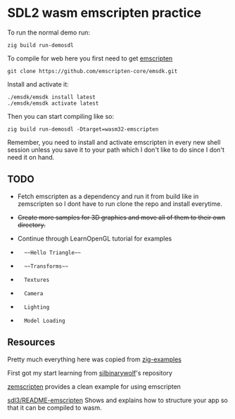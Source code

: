 # SDL2 wasm emscripten practice

To run the normal demo run:

```
zig build run-demosdl
```



To compile for web here you first need to get [emscripten](https://emscripten.org/docs/getting_started/downloads.html)

```
git clone https://github.com/emscripten-core/emsdk.git
```



Install and activate it:

```
./emsdk/emsdk install latest
./emsdk/emsdk activate latest
```



Then you can start compiling like so:

```
zig build run-demosdl -Dtarget=wasm32-emscripten
```



Remember, you need to install and activate emscripten in every new shell session unless you save it to your path which I don't like to do since I don't need it on hand.



## TODO

-	Fetch emscripten as a dependency and run it from build like in zemscripten so I dont have to run clone the repo and install everytime.

-	~~Create more samples for 3D graphics and move all of them to their own directory.~~

-   Continue through LearnOpenGL tutorial for examples

-       ~~Hello Triangle~~

-       ~~Transforms~~

-       Textures

-       Camera

-       Lighting

-       Model Loading



## Resources



Pretty much everything here was copied from [zig-examples](https://github.com/castholm/zig-examples)

First got my start learning from [silbinarywolf](https://github.com/silbinarywolf/sdl-zig-demo-emscripten)'s repository

[zemscripten](https://github.com/zig-gamedev/zemscripten) provides a clean example for using emscripten

[sdl3/README-emscripten](https://wiki.libsdl.org/SDL3/README-emscripten) Shows and explains how to structure your app so that it can be compiled to wasm.
